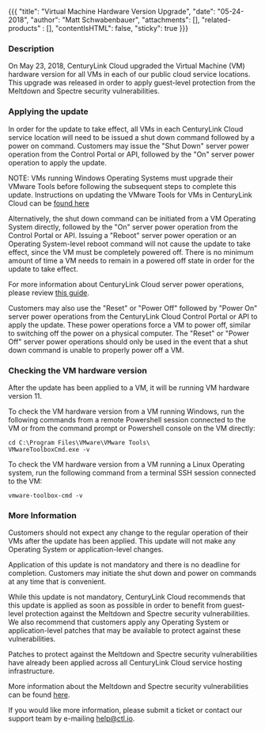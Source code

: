 {{{
	"title": "Virtual Machine Hardware Version Upgrade",
	"date": "05-24-2018",
	"author": "Matt Schwabenbauer",
	"attachments": [],
	"related-products" : [],
	"contentIsHTML": false,
	"sticky": true
}}}

### Description
On May 23, 2018, CenturyLink Cloud upgraded the Virtual Machine (VM) hardware version for all VMs in each of our public cloud service locations. This upgrade was released in order to apply guest-level protection from the Meltdown and Spectre security vulnerabilities.

### Applying the update

In order for the update to take effect, all VMs in each CenturyLink Cloud service location will need to be issued a shut down command followed by a power on command. Customers may issue the "Shut Down" server power operation from the Control Portal or API, followed by the "On" server power operation to apply the update.

NOTE: VMs running Windows Operating Systems must upgrade their VMware Tools before following the subsequent steps to complete this update. Instructions on updating the VMware Tools for VMs in CenturyLink Cloud can be [found here](./self-service-updates-of-vmware-tools.md)

Alternatively, the shut down command can be initiated from a VM Operating System directly, followed by the "On" server power operation from the Control Portal or API. Issuing a "Reboot" server power operation or an Operating System-level reboot command will not cause the update to take effect, since the VM must be completely powered off. There is no minimum amount of time a VM needs to remain in a powered off state in order for the update to take effect.

For more information about CenturyLink Cloud server power operations, please review [this guide](https://www.ctl.io/guides/servers/server-power-operations/).

Customers may also use the "Reset" or "Power Off" followed by "Power On" server power operations from the CenturyLink Cloud Control Portal or API to apply the update. These power operations force a VM to power off, similar to switching off the power on a physical computer. The "Reset" or "Power Off" server power operations should only be used in the event that a shut down command is unable to properly power off a VM.

### Checking the VM hardware version

After the update has been applied to a VM, it will be running VM hardware version 11.

To check the VM hardware version from a VM running Windows, run the following commands from a remote Powershell session connected to the VM or from the command prompt or Powershell console on the VM directly:

```
cd C:\Program Files\VMware\VMware Tools\
VMwareToolboxCmd.exe -v
```

To check the VM hardware version from a VM running a Linux Operating system, run the following command from a terminal SSH session connected to the VM:

```
vmware-toolbox-cmd -v
```

### More Information

Customers should not expect any change to the regular operation of their VMs after the update has been applied. This update will not make any Operating System or application-level changes.

Application of this update is not mandatory and there is no deadline for completion. Customers may initiate the shut down and power on commands at any time that is convenient.

While this update is not mandatory, CenturyLink Cloud recommends that this update is applied as soon as possible in order to benefit from guest-level protection against the Meltdown and Spectre security vulnerabilities. We also recommend that customers apply any Operating System or application-level patches that may be available to protect against these vulnerabilities.

Patches to protect against the Meltdown and Spectre security vulnerabilities have already been applied across all CenturyLink Cloud service hosting infrastructure.

More information about the Meltdown and Spectre security vulnerabilities can be found [here](https://www.netformation.com/featured/notice-on-meltdown-and-spectre-vulnerability/).

If you would like more information, please submit a ticket or contact our support team by e-mailing help@ctl.io.
